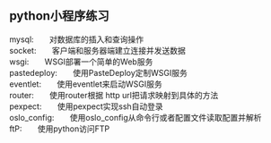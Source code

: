 ## python小程序练习

mysql:&emsp;&emsp;对数据库的插入和查询操作  
socket:&emsp;&emsp;客户端和服务器端建立连接并发送数据  
wsgi:&emsp;&emsp;WSGI部署一个简单的Web服务  
pastedeploy:&emsp;&emsp;使用PasteDeploy定制WSGI服务  
eventlet:&emsp;&emsp;使用eventlet来启动WSGI服务  
router:&emsp;&emsp;使用router根据 http url把请求映射到具体的方法  
pexpect:&emsp;&emsp;使用pexpect实现ssh自动登录  
oslo_config:&emsp;&emsp;使用oslo_config从命令行或者配置文件读取配置并解析  
ftP:&emsp;&emsp;使用python访问FTP  
